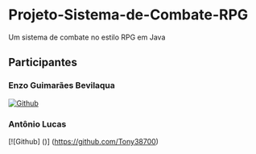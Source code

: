 # Projeto-Sistema-de-Combate-RPG
Um sistema de combate no estilo RPG em Java





## Participantes

### Enzo Guimarães Bevilaqua

[![Github](https://img.shields.io/badge/GitHub-100000?style=for-the-badge&logo=github&logoColor=white)](https://github.com/EnzoGuimaraesBevilaqua) 
### Antônio Lucas

[![Github]
()]
(https://github.com/Tony38700)
